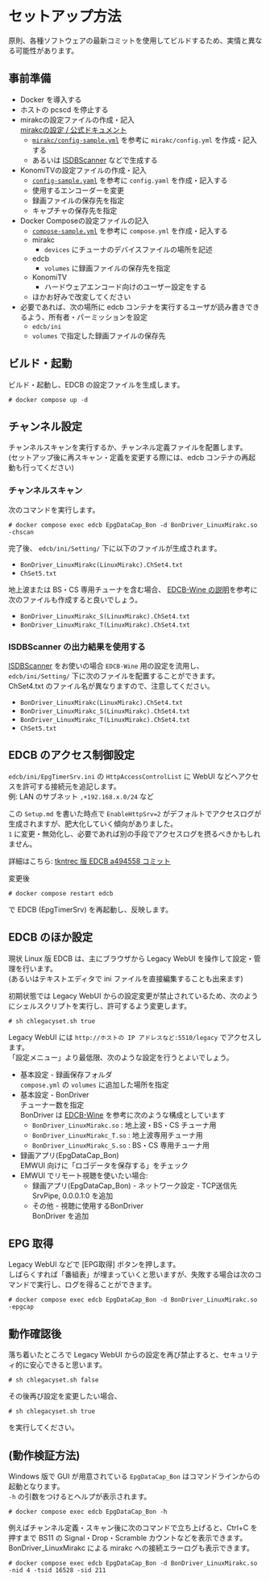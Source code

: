 
# セットアップ方法

原則、各種ソフトウェアの最新コミットを使用してビルドするため、実情と異なる可能性があります。

## 事前準備

* Docker を導入する
* ホストの pcscd を停止する
* mirakcの設定ファイルの作成・記入  
  [mirakcの設定 / 公式ドキュメント](https://mirakc.github.io/dekiru-mirakc/stable/config/)
  * [`mirakc/config-sample.yml`](mirakc/config-sample.yml) を参考に `mirakc/config.yml` を作成・記入する
  * あるいは [ISDBScanner](https://github.com/tsukumijima/ISDBScanner) などで生成する
* KonomiTVの設定ファイルの作成・記入  
  * [`config-sample.yaml`](config-sample.yaml) を参考に `config.yaml` を作成・記入する
  * 使用するエンコーダーを変更
  * 録画ファイルの保存先を指定
  * キャプチャの保存先を指定
* Docker Composeの設定ファイルの記入
  * [`compose-sample.yml`](compose-sample.yml) を参考に `compose.yml` を作成・記入する  
  * mirakc
    * `devices` にチューナのデバイスファイルの場所を記述
  * edcb
    * `volumes` に録画ファイルの保存先を指定
  * KonomiTV
    * ハードウェアエンコード向けのユーザー設定をする
  * ほかお好みで改変してください
* 必要であれば、次の場所に edcb コンテナを実行するユーザが読み書きできるよう、所有者・パーミッションを設定
  * `edcb/ini`
  * `volumes` で指定した録画ファイルの保存先

## ビルド・起動

ビルド・起動し、EDCB の設定ファイルを生成します。

```
# docker compose up -d
```

## チャンネル設定

チャンネルスキャンを実行するか、チャンネル定義ファイルを配置します。  
(セットアップ後に再スキャン・定義を変更する際には、edcb コンテナの再起動も行ってください)

### チャンネルスキャン

次のコマンドを実行します。

```
# docker compose exec edcb EpgDataCap_Bon -d BonDriver_LinuxMirakc.so -chscan
```

完了後、 `edcb/ini/Setting/` 下に以下のファイルが生成されます。

* `BonDriver_LinuxMirakc(LinuxMirakc).ChSet4.txt`
* `ChSet5.txt`

地上波または BS・CS 専用チューナを含む場合、 [EDCB-Wine の説明](https://github.com/tsukumijima/EDCB-Wine?tab=readme-ov-file#4-edcb-%E3%81%AE%E8%A8%AD%E5%AE%9A)を参考に次のファイルも作成すると良いでしょう。

* `BonDriver_LinuxMirakc_S(LinuxMirakc).ChSet4.txt`
* `BonDriver_LinuxMirakc_T(LinuxMirakc).ChSet4.txt`

### ISDBScanner の出力結果を使用する

[ISDBScanner](https://github.com/tsukumijima/ISDBScanner) をお使いの場合 `EDCB-Wine` 用の設定を流用し、 `edcb/ini/Setting/` 下に次のファイルを配置することができます。  
ChSet4.txt のファイル名が異なりますので、注意してください。

* `BonDriver_LinuxMirakc(LinuxMirakc).ChSet4.txt`
* `BonDriver_LinuxMirakc_S(LinuxMirakc).ChSet4.txt`
* `BonDriver_LinuxMirakc_T(LinuxMirakc).ChSet4.txt`
* `ChSet5.txt`

## EDCB のアクセス制御設定

`edcb/ini/EpgTimerSrv.ini` の `HttpAccessControlList` に WebUI などへアクセスを許可する接続元を追記します。  
例: LAN のサブネット `,+192.168.x.0/24` など

この `Setup.md` を書いた時点で `EnableHttpSrv=2` がデフォルトでアクセスログが生成されますが、肥大化していく傾向がありました。  
`1` に変更・無効化し、必要であれば別の手段でアクセスログを摂るべきかもしれません。

詳細はこちら: [tkntrec 版 EDCB a494558 コミット](https://github.com/tkntrec/EDCB/blob/a49455807fe98c9396b443d9e56d017fede3562f/Document/Readme_Mod.txt#civetweb%E3%81%AE%E7%B5%84%E3%81%BF%E8%BE%BC%E3%81%BF%E3%81%AB%E3%81%A4%E3%81%84%E3%81%A6)

変更後

```
# docker compose restart edcb
```

で EDCB (EpgTimerSrv) を再起動し、反映します。

## EDCB のほか設定

現状 Linux 版 EDCB は、主にブラウザから Legacy WebUI を操作して設定・管理を行います。  
(あるいはテキストエディタで ini ファイルを直接編集することも出来ます)

初期状態では Legacy WebUI からの設定変更が禁止されているため、次のようにシェルスクリプトを実行し、許可するよう変更します。

```
# sh chlegacyset.sh true
```

Legacy WebUI には `http://ホストの IP アドレスなど:5510/legacy` でアクセスします。  
「設定メニュー」より最低限、次のような設定を行うとよいでしょう。

* 基本設定 - 録画保存フォルダ  
  `compose.yml` の `volumes` に追加した場所を指定
* 基本設定 - BonDriver  
  チューナー数を指定  
  BonDriver は [EDCB-Wine](https://github.com/tsukumijima/EDCB-Wine?tab=readme-ov-file#1-%E5%8B%95%E4%BD%9C%E7%A2%BA%E8%AA%8D%E7%92%B0%E5%A2%83) を参考に次のような構成としています
  * `BonDriver_LinuxMirakc.so` : 地上波・BS・CS チューナ用
  * `BonDriver_LinuxMirakc_T.so` : 地上波専用チューナ用
  * `BonDriver_LinuxMirakc_S.so` : BS・CS 専用チューナ用
* 録画アプリ(EpgDataCap_Bon)  
  EMWUI 向けに「ロゴデータを保存する」をチェック
* EMWUI でリモート視聴を使いたい場合:
  * 録画アプリ(EpgDataCap_Bon) - ネットワーク設定 - TCP送信先  
    SrvPipe, 0.0.0.1:0 を追加
  * その他 - 視聴に使用するBonDriver  
    BonDriver を追加

## EPG 取得

Legacy WebUI などで [EPG取得] ボタンを押します。  
しばらくすれば「番組表」が埋まっていくと思いますが、失敗する場合は次のコマンドで実行し、ログを得ることができます。

```
# docker compose exec edcb EpgDataCap_Bon -d BonDriver_LinuxMirakc.so -epgcap
```

## 動作確認後

落ち着いたところで Legacy WebUI からの設定を再び禁止すると、セキュリティ的に安心できると思います。

```
# sh chlegacyset.sh false
```

その後再び設定を変更したい場合、

```
# sh chlegacyset.sh true
```

を実行してください。

## (動作検証方法)

Windows 版で GUI が用意されている `EpgDataCap_Bon` はコマンドラインからの起動となります。  
`-h` の引数をつけるとヘルプが表示されます。

```
# docker compose exec edcb EpgDataCap_Bon -h
```

例えばチャンネル定義・スキャン後に次のコマンドで立ち上げると、Ctrl+C を押すまで BS11 の Signal・Drop・Scramble カウントなどを表示できます。  
BonDriver_LinuxMirakc による mirakc への接続エラーログも表示できます。

```
# docker compose exec edcb EpgDataCap_Bon -d BonDriver_LinuxMirakc.so -nid 4 -tsid 16528 -sid 211
```
